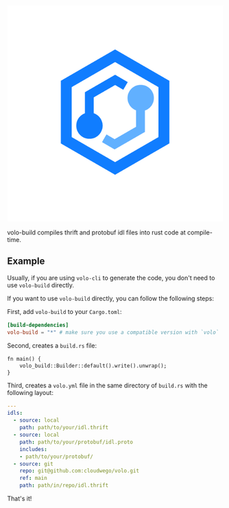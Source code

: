 ![Volo](https://github.com/cloudwego/volo/raw/main/.github/assets/logo.png?sanitize=true)

volo-build compiles thrift and protobuf idl files into rust code at compile-time.

## Example

Usually, if you are using `volo-cli` to generate the code, you don't need to use `volo-build` directly.

If you want to use `volo-build` directly, you can follow the following steps:

First, add `volo-build` to your `Cargo.toml`:

```toml
[build-dependencies]
volo-build = "*" # make sure you use a compatible version with `volo`
```

Second, creates a `build.rs` file:

```rust,ignore
fn main() {
    volo_build::Builder::default().write().unwrap();
}
```

Third, creates a `volo.yml` file in the same directory of `build.rs` with the following layout:

```yaml
---
idls:
  - source: local
    path: path/to/your/idl.thrift
  - source: local
    path: path/to/your/protobuf/idl.proto
    includes:
    - path/to/your/protobuf/
  - source: git
    repo: git@github.com:cloudwego/volo.git
    ref: main
    path: path/in/repo/idl.thrift
```

That's it!
